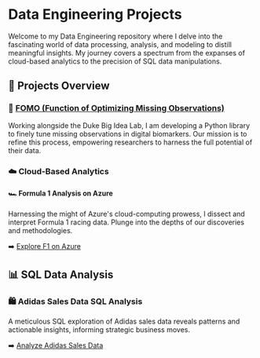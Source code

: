 # Data Engineering Projects 

Welcome to my Data Engineering repository where I delve into the fascinating world of data processing, analysis, and modeling to distill meaningful insights. My journey covers a spectrum from the expanses of cloud-based analytics to the precision of SQL data manipulations.

## 📂 Projects Overview

### 🚀 [FOMO (Function of Optimizing Missing Observations)](https://github.com/DigitalBiomarkerDiscoveryPipeline/FOMO)
Working alongside the Duke Big Idea Lab, I am developing a Python library to finely tune missing observations in digital biomarkers. Our mission is to refine this process, empowering researchers to harness the full potential of their data.

### ☁️ Cloud-Based Analytics
#### 🏎️ Formula 1 Analysis on Azure
Harnessing the might of Azure's cloud-computing prowess, I dissect and interpret Formula 1 racing data. Plunge into the depths of our discoveries and methodologies.

➡️ [Explore F1 on Azure](#link-to-cloud-project)

## 📊 SQL Data Analysis
### 🛍️ Adidas Sales Data SQL Analysis
A meticulous SQL exploration of Adidas sales data reveals patterns and actionable insights, informing strategic business moves.

➡️ [Analyze Adidas Sales Data](#link-to-SQL-analysis-repo)
